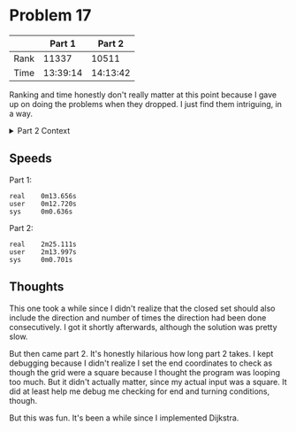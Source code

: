 # Problem 17
| | Part 1 | Part 2 |
|---|---|---|
| Rank | 11337 | 10511 |
| Time | 13:39:14 | 14:13:42 |

Ranking and time honestly don't really matter at this point because I gave up on doing the problems when they dropped. I just find them intriguing, in a way.

<details>
    <summary>Part 2 Context</summary>
    This part of the question requires you to go in the same direction for at least 4 steps before turning and to turn at 10 steps. You will also have to have been going in the same direction for at least 4 steps before stopping at the end.
</details>

## Speeds
Part 1:
```
real    0m13.656s
user    0m12.720s
sys     0m0.636s
```

Part 2:
```
real    2m25.111s
user    2m13.997s
sys     0m0.701s
```

## Thoughts
This one took a while since I didn't realize that the closed set should also include the direction and number of times the direction had been done consecutively. I got it shortly afterwards, although the solution was pretty slow.

But then came part 2. It's honestly hilarious how long part 2 takes. I kept debugging because I didn't realize I set the end coordinates to check as though the grid were a square because I thought the program was looping too much. But it didn't actually matter, since my actual input was a square. It did at least help me debug me checking for end and turning conditions, though.

But this was fun. It's been a while since I implemented Dijkstra.